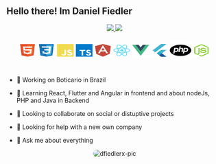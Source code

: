 ## Hello there! Im Daniel Fiedler

  <div align="center">
  <a href="https://github.com/dfiedlerx">
  <img height="155em" src="https://github-readme-stats.vercel.app/api?username=dfiedlerx&show_icons=true&theme=light&include_all_commits=true&count_private=true"/>
  <img height="155em" src="https://github-readme-stats.vercel.app/api/top-langs/?username=dfiedlerx&layout=compact&langs_count=7&theme=light"/>
  </a>

</div>

    
  <div align="center" style="margin-bottom: 35px; display: inline_block"><br>
      <img align="center" alt="dfiedlerx-HTML" height="30" width="40" src="https://raw.githubusercontent.com/devicons/devicon/master/icons/html5/html5-original.svg">
  <img align="center" alt="dfiedlerx-CSS" height="30" width="40" src="https://raw.githubusercontent.com/devicons/devicon/master/icons/css3/css3-original.svg">
  <img align="center" alt="dfiedlerx-Js" height="30" width="40" src="https://raw.githubusercontent.com/devicons/devicon/master/icons/javascript/javascript-plain.svg">
    <img align="center" alt="dfiedlerx-Typescript" height="30" width="40" src="https://raw.githubusercontent.com/devicons/devicon/master/icons/typescript/typescript-plain.svg">
    <img align="center" alt="dfiedlerx-Angular" height="30" width="40" src="https://raw.githubusercontent.com/devicons/devicon/master/icons/angularjs/angularjs-plain.svg">
  <img align="center" alt="dfiedlerx-React" height="30" width="40" src="https://raw.githubusercontent.com/devicons/devicon/master/icons/react/react-original.svg">
    <img align="center" alt="dfiedlerx-Vue" height="30" width="40" src="https://raw.githubusercontent.com/devicons/devicon/master/icons/vuejs/vuejs-original.svg">
    <img align="center" alt="dfiedlerx-Flutter" height="30" width="40" src="https://raw.githubusercontent.com/devicons/devicon/master/icons/flutter/flutter-original.svg">
    
  <img align="center" alt="dfiedlerx-php" height="50" src="https://raw.githubusercontent.com/devicons/devicon/master/icons/php/php-plain.svg">
    <img align="center" alt="dfiedlerx-Node" height="30" width="40" src="https://raw.githubusercontent.com/devicons/devicon/master/icons/nodejs/nodejs-plain.svg">
</div>
  
  
  
  <div>
  
- 🔭 Working on Boticario in Brazil
- 🌱 Learning React, Flutter and Angular in frontend and about nodeJs, PHP and Java in Backend
- 👯 Looking to collaborate on social or distuptive projects
- 🤔 Looking for help with a new own company
- 💬 Ask me about everything

  </div>
  



 <div align="center">
      <img alt="dfiedlerx-pic" height="200" style="border-radius:50px;" src="https://assets.pokemon.com/assets/cms2/img/pokedex/full/384_f2.png">
  </div>

  
